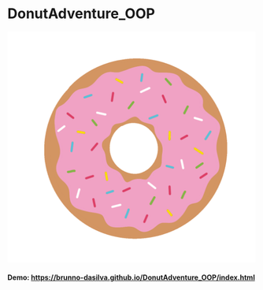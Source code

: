 # DonutAdventure_OOP


<img src="./assets/donut.gif" alt="">


#### Demo: https://brunno-dasilva.github.io/DonutAdventure_OOP/index.html